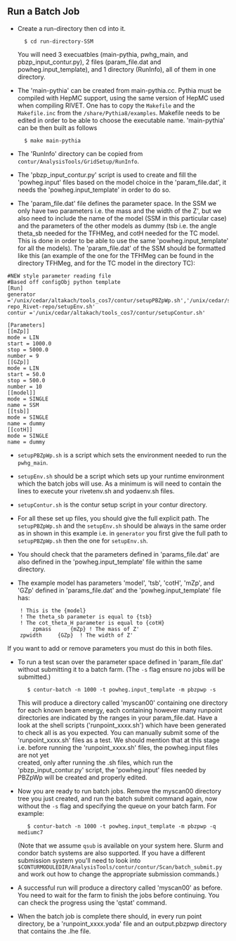 ## Run a Batch Job

- Create a run-directory then cd into it.

        $ cd run-directory-SSM

  You will need 3 execuatbles (main-pythia, pwhg_main, and pbzp_input_contur.py), 2 files (param_file.dat and powheg.input_template), and 1 directory (RunInfo), all of them in one directory.

- The 'main-pythia' can be created from main-pythia.cc. Pythia must be compiled with HepMC support, using the same version of HepMC used when compiling RIVET. One has to copy the `Makefile` and the `Makefile.inc` from the `/share/Pythia8/examples`. Makefile needs to be edited in order to be able to choose the executable name. 'main-pythia' can be then built as follows

        $ make main-pythia

- The 'RunInfo' directory can be copied from `contur/AnalysisTools/GridSetup/RunInfo`.

- The 'pbzp_input_contur.py' script is used to create and fill the 'powheg.input' files based on the model choice in the 'param_file.dat', it needs the 'powheg.input_template' in order to do so.

- The 'param_file.dat' file defines the parameter space. In the SSM we only have two parameters i.e. the mass and the width of the Z', but we also need to include the name of the model (SSM in this particular case) and the parameters of the other models as dummy (tsb i.e. the angle theta_sb needed for the TFHMeg, and cotH needed for the TC model. This is done in order to be able to use the same 'powheg.input_template' for all the models). The 'param_file.dat' of the SSM should be formatted like this (an example of the one for the TFHMeg can be found in the directory TFHMeg, and for the TC model in the directory TC):

```
#NEW style parameter reading file
#Based off configObj python template
[Run]
generator ='/unix/cedar/altakach/tools_cos7/contur/setupPBZpWp.sh','/unix/cedar/software/cos7/Herwig-repo_Rivet-repo/setupEnv.sh'
contur ='/unix/cedar/altakach/tools_cos7/contur/setupContur.sh'

[Parameters]
[[mZp]]
mode = LIN
start = 1000.0
stop = 5000.0
number = 9
[[GZp]]
mode = LIN
start = 50.0
stop = 500.0
number = 10
[[model]]
mode = SINGLE
name = SSM
[[tsb]]
mode = SINGLE
name = dummy
[[cotH]]
mode = SINGLE
name = dummy

```
- `setupPBZpWp.sh` is a script which sets the environment needed to run the `pwhg_main`.

- `setupEnv.sh` should be a script which sets up your runtime environment which the batch jobs will use. As a minimum
   is will need to contain the lines to execute your rivetenv.sh and yodaenv.sh files. 

- `setupContur.sh` is the contur setup script in your contur directory.

- For all these set up files, you should give the full explicit path. The `setupPBZpWp.sh` and the `setupEnv.sh` should be always in the same order as in shown in this example i.e. in `generator` you first give the full path to `setupPBZpWp.sh` then the one for `setupEnv.sh`.

- You should check that the parameters defined in 'params_file.dat' are also defined in
  the 'powheg.input_template' file within the same directory.

- The example model has parameters 'model', 'tsb', 'cotH', 'mZp', and 'GZp' defined in
  'params_file.dat' and the 'powheg.input_template' file has:

```
	! This is the {model}
	! The theta_sb parameter is equal to {tsb}
	! The cot_theta_H parameter is equal to {cotH}
        zpmass      {mZp} ! The mass of Z'
	zpwidth     {GZp}  ! The width of Z'

```        
  If you want to add or remove parameters you must do this in both files.  

- To run a test scan over the parameter space defined in 'param_file.dat' without submitting it
  to a batch farm.  (The `-s` flag ensure no jobs will be submitted.)

         $ contur-batch -n 1000 -t powheg.input_template -m pbzpwp -s

  This will produce a directory called 'myscan00' containing one directory for each known beam energy, each containing
  however many runpoint directories are indicated by the ranges in your param_file.dat. Have a look at the shell scripts
  ('runpoint_xxxx.sh') which have been generated to check all is as you expected.
  You can manually submit some of the 'runpoint_xxxx.sh' files as a test. We should mention that at this stage i.e. before running the 'runpoint_xxxx.sh' files, the powheg.input files are not yet  
  created, only after running the .sh files, which run the 'pbzp_input_contur.py' script, the 'powheg.input' files needed by PBZpWp will be created and properly edited. 

- Now you are ready to run batch jobs. Remove the myscan00 directory tree you just created, and run the
  batch submit command again, now without the `-s` flag and specifying the queue
  on your batch farm. For example:

         $ contur-batch -n 1000 -t powheg.input_template -m pbzpwp -q mediumc7

  (Note that we assume `qsub` is available on your system here. Slurm and condor batch systems are also supported.
  If you have a different submission system you'll need to
  look into `$CONTURMODULEDIR/AnalysisTools/contur/contur/Scan/batch_submit.py` and work out how to change the appropriate submission
  commands.)

- A successful run will produce a directory called 'myscan00' as before. You need to wait for the farm
  to finish the jobs before continuing. You can check the progress using the 'qstat' command.

- When the batch job is complete there should, in every run point directory, be a 'runpoint_xxxx.yoda' file and an output.pbzpwp directory that contains the .lhe file.
